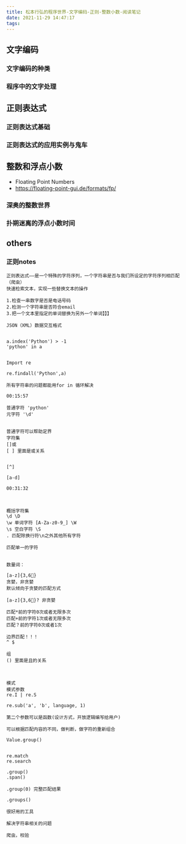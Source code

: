 ```yaml
---
title: 松本行弘的程序世界-文字编码-正则-整数小数-阅读笔记
date: 2021-11-29 14:47:17
tags:
---
```

## 文字编码
### 文字编码的种类
### 程序中的文字处理

## 正则表达式
### 正则表达式基础
### 正则表达式的应用实例与鬼车



## 整数和浮点小数
- Floating Point Numbers
- https://floating-point-gui.de/formats/fp/

### 深奥的整数世界
### 扑朔迷离的浮点小数时间


## others
### 正则notes
```
正则表达式——是一个特殊的字符序列，一个字符串是否与我们所设定的字符序列相匹配
（爬虫）
快速检索文本，实现一些替换文本的操作

1.检查一串数字是否是电话号码
2.检测一个字符串是否符合email
3.把一个文本里指定的单词替换为另外一个单词】】】

JSON（XML）数据交互格式


a.index('Python') > -1
'python' in a


Import re

re.findall('Python',a)

所有字符串的问题都能用for in 循环解决

00:15:57

普通字符 'python'
元字符 '\d'


普通字符可以帮助定界
字符集
[]或
[ ] 里面是或关系


[^]

[a-d]

00:31:32



概括字符集
\d \D 
\w 单词字符 [A-Za-z0-9_] \W
\s 空白字符 \S
. 匹配除换行符\n之外其他所有字符

匹配单一的字符


数量词：

[a-z]{3,6}
贪婪，非贪婪
默认倾向于贪婪的匹配方式

[a-z]{3,6}? 非贪婪

匹配*前的字符0次或者无限多次
匹配+前的字符1次或者无限多次
匹配？前的字符0次或者1次

边界匹配！！！
^ $

组
() 里面是且的关系



模式
模式参数
re.I | re.S

re.sub('a', 'b', language, 1)

第二个参数可以是函数(设计方式，开放逻辑编写给用户)

可以根据匹配内容的不同，做判断，做字符的重新组合

Value.group()


re.match
re.search 

.group()
.span()

.group(0) 完整匹配结果

.groups()

很好用的工具

解决字符串相关的问题

爬虫，校验

```